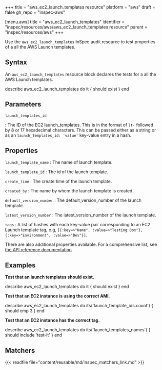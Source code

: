 +++
title = "aws_ec2_launch_templates resource"
platform = "aws"
draft = false
gh_repo = "inspec-aws"

[menu.aws]
title = "aws_ec2_launch_templates"
identifier = "inspec/resources/aws/aws_ec2_launch_templates resource"
parent = "inspec/resources/aws"
+++

Use the `aws_ec2_launch_templates` InSpec audit resource to test properties of a all the AWS Launch templates.

## Syntax

An `aws_ec2_launch_templates` resource block declares the tests for a all the AWS Launch templates.

describe aws_ec2_launch_templates do
it { should exist }
end

## Parameters

`launch_templates_id`

: The ID of the EC2 launch_templates. This is in the format of `lt-` followed by 8 or 17 hexadecimal characters.
  This can be passed either as a string or as an `launch_templates_id: 'value'` key-value entry in a hash.

## Properties

`launch_template_name`
: The name of launch template.

`launch_template_id`
: The id of the launch template.

`create_time`
: The create time of the launch template.

`created_by`
: The name by whom the launch template is created.

`default_version_number`
: The default_version_number of the launch template.

`latest_version_number`
: The latest_version_number of the launch template.

`tags`
: A list of hashes with each key-value pair corresponding to an EC2 Launch template tag, e.g, `[{:key=>"Name", :value=>"Testing Box"}, {:key=>"Environment", :value=>"Dev"}]`.

There are also additional properties available. For a comprehensive list, see [the API reference documentation](https://docs.aws.amazon.com/AWSEC2/latest/APIReference/API_Instance.html)

## Examples

**Test that an launch templates should exist.**

 describe aws_ec2_launch_templates do
   it { should exist }
 end

**Test that an EC2 instance is using the correct AMI.**

 describe aws_ec2_launch_templates do
   its('launch_template_ids.count') { should cmp 3 }
 end

**Test that an EC2 instance has the correct tag.**

 describe aws_ec2_launch_templates do
   its('launch_templates_names') { should include 'test-lt' }
 end

## Matchers

{{< readfile file="content/reusable/md/inspec_matchers_link.md" >}}
